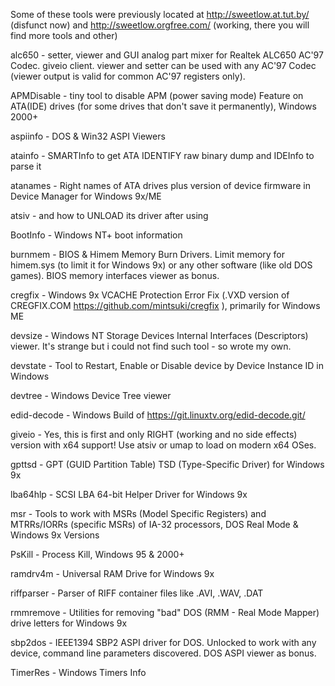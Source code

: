Some of these tools were previously located at http://sweetlow.at.tut.by/ (disfunct now) and http://sweetlow.orgfree.com/ (working, there you will find more tools and other)

alc650 - setter, viewer and GUI analog part mixer for Realtek ALC650 AC'97 Codec. giveio client. viewer and setter can be used with any AC'97 Codec (viewer output is valid for common AC'97 registers only).

APMDisable - tiny tool to disable APM (power saving mode) Feature on ATA(IDE) drives (for some drives that don't save it permanently), Windows 2000+

aspiinfo - DOS & Win32 ASPI Viewers

atainfo - SMARTInfo to get ATA IDENTIFY raw binary dump and IDEInfo to parse it

atanames - Right names of ATA drives plus version of device firmware in Device Manager for Windows 9x/ME

atsiv - and how to UNLOAD its driver after using

BootInfo - Windows NT+ boot information

burnmem - BIOS & Himem Memory Burn Drivers. Limit memory for himem.sys (to limit it for Windows 9x) or any other software (like old DOS games). BIOS memory interfaces viewer as bonus.

cregfix - Windows 9x VCACHE Protection Error Fix (.VXD version of CREGFIX.COM https://github.com/mintsuki/cregfix ), primarily for Windows ME

devsize - Windows NT Storage Devices Internal Interfaces (Descriptors) viewer. It's strange but i could not find such tool - so wrote my own.

devstate - Tool to Restart, Enable or Disable device by Device Instance ID in Windows

devtree - Windows Device Tree viewer

edid-decode - Windows Build of https://git.linuxtv.org/edid-decode.git/

giveio - Yes, this is first and only RIGHT (working and no side effects) version with x64 support! Use atsiv or umap to load on modern x64 OSes.

gpttsd - GPT (GUID Partition Table) TSD (Type-Specific Driver) for Windows 9x

lba64hlp - SCSI LBA 64-bit Helper Driver for Windows 9x

msr - Tools to work with MSRs (Model Specific Registers) and MTRRs/IORRs (specific MSRs) of IA-32 processors, DOS Real Mode & Windows 9x Versions

PsKill - Process Kill, Windows 95 & 2000+

ramdrv4m - Universal RAM Drive for Windows 9x

riffparser - Parser of RIFF container files like .AVI, .WAV, .DAT

rmmremove - Utilities for removing "bad" DOS (RMM - Real Mode Mapper) drive letters for Windows 9x

sbp2dos - IEEE1394 SBP2 ASPI driver for DOS. Unlocked to work with any device, command line parameters discovered. DOS ASPI viewer as bonus.

TimerRes - Windows Timers Info
